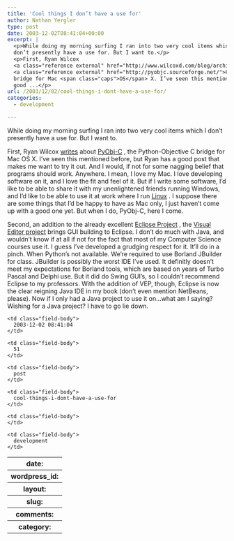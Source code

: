 ```yaml
---
title: 'Cool things I don’t have a use for'
author: Nathan Yergler
type: post
date: 2003-12-02T08:41:04+00:00
excerpt: |
  <p>While doing my morning surfing I ran into two very cool items which I
  don’t presently have a use for. But I want to.</p>
  <p>First, Ryan Wilcox
  <a class="reference external" href="http://www.wilcoxd.com/blog/archives/000033.html">writes</a> about
  <a class="reference external" href="http://pyobjc.sourceforge.net/">PyObj-C</a>, the Python-Objective C
  bridge for Mac <span class="caps">OS</span> X. I’ve seen this mentioned before, but Ryan has a
  good ...</p>
url: /2003/12/02/cool-things-i-dont-have-a-use-for/
categories:
  - development

---
```

While doing my morning surfing I ran into two very cool items which I don’t presently have a use for. But I want to.

First, Ryan Wilcox [writes][1]  about [PyObj-C][2] , the Python-Objective C bridge for Mac <span class="caps">OS</span> X. I’ve seen this mentioned before, but Ryan has a good post that makes me want to try it out. And I would, if not for some nagging belief that programs should work. Anywhere. I mean, I love my Mac. I love developing software on it, and I love the fit and feel of it. But if I write some software, I’d like to be able to share it with my unenlightened friends running Windows, and I’d like to be able to use it at work where I run [Linux][3] . I suppose there are some things that I’d be happy to have as Mac only, I just haven’t come up with a good one yet. But when I do, PyObj-C, here I come.

Second, an addition to the already excellent [Eclipse Project][4] , the [Visual Editor project][5]  brings <span class="caps">GUI</span> building to Eclipse. I don’t do much with Java, and wouldn’t know if at all if not for the fact that most of my Computer Science courses use it. I guess I’ve developed a grudging respect for it. It’ll do in a pinch. When Python’s not available. We’re required to use Borland JBuilder for class. JBuilder is possibly the worst <span class="caps">IDE</span> I’ve used. It definitly doesn’t meet my expectations for Borland tools, which are based on years of Turbo Pascal and Delphi use. But it did do Swing <span class="caps">GUI</span>’s, so I couldn’t recommend Eclipse to my professors. With the addition of <span class="caps">VEP</span>, though, Eclipse is now the clear reigning Java <span class="caps">IDE</span> in my book (don’t even mention NetBeans, please). Now if I only had a Java project to use it on…what am I saying? Wishing for a Java project? I have to go lie down.

<table class="docutils field-list" frame="void" rules="none">
  <col class="field-name" /> <col class="field-body" /> <tr class="field">
    <th class="field-name">
      date:
    </th>

    <td class="field-body">
      2003-12-02 08:41:04
    </td>
  </tr>

  <tr class="field">
    <th class="field-name">
      wordpress_id:
    </th>

    <td class="field-body">
      51
    </td>
  </tr>

  <tr class="field">
    <th class="field-name">
      layout:
    </th>

    <td class="field-body">
      post
    </td>
  </tr>

  <tr class="field">
    <th class="field-name">
      slug:
    </th>

    <td class="field-body">
      cool-things-i-dont-have-a-use-for
    </td>
  </tr>

  <tr class="field">
    <th class="field-name">
      comments:
    </th>

    <td class="field-body">
    </td>
  </tr>

  <tr class="field">
    <th class="field-name">
      category:
    </th>

    <td class="field-body">
      development
    </td>
  </tr>
</table>

 [1]: http://www.wilcoxd.com/blog/archives/000033.html
 [2]: http://pyobjc.sourceforge.net/
 [3]: http://www.gentoo.org
 [4]: http://www.eclipse.org
 [5]: http://www.eclipse.org/vep/